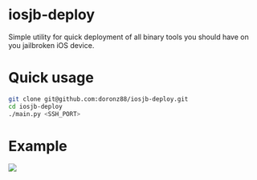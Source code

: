 # iosjb-deploy

Simple utility for quick deployment of all binary tools you should have on 
you jailbroken iOS device.

# Quick usage

```sh
git clone git@github.com:doronz88/iosjb-deploy.git
cd iosjb-deploy
./main.py <SSH_PORT>
```

# Example

![](./example.gif)
